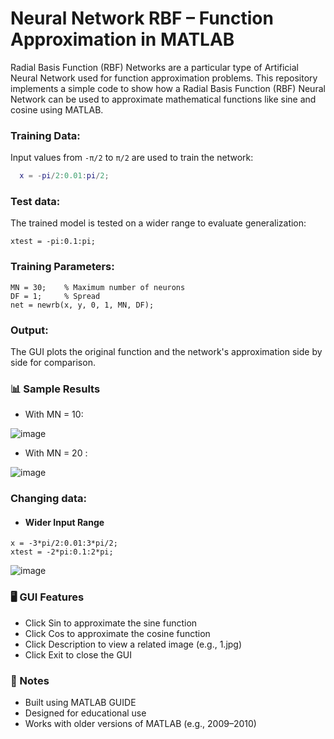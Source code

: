 # Neural Network RBF – Function Approximation in MATLAB

Radial Basis Function (RBF) Networks are a particular type of Artificial Neural Network used for function approximation problems. This repository implements a simple code to show how a Radial Basis Function (RBF) Neural Network can be used to approximate mathematical functions like sine and cosine using MATLAB.

### Training Data:
Input values from `-π/2` to `π/2` are used to train the network:
```matlab
  x = -pi/2:0.01:pi/2;
```

### Test data:
The trained model is tested on a wider range to evaluate generalization:
```
xtest = -pi:0.1:pi;
```

### Training Parameters:
```
MN = 30;    % Maximum number of neurons
DF = 1;     % Spread
net = newrb(x, y, 0, 1, MN, DF);
```

### Output:
The GUI plots the original function and the network's approximation side by side for comparison.


### 📊 Sample Results
- With MN = 10:

![image](https://user-images.githubusercontent.com/21992001/187099729-1f18b400-1db5-40d2-8eec-1218db288286.png)

- With MN = 20 :

![image](https://user-images.githubusercontent.com/21992001/187099734-1658e126-ba02-4c10-923e-daee56ed09e9.png)


### Changing data:
- #### Wider Input Range
```
x = -3*pi/2:0.01:3*pi/2;
xtest = -2*pi:0.1:2*pi;
```
![image](https://user-images.githubusercontent.com/21992001/187099831-343ae0f7-a2a1-4ef2-b686-e575cc90cfd9.png)


### 🖥️ GUI Features

- Click Sin to approximate the sine function
- Click Cos to approximate the cosine function
- Click Description to view a related image (e.g., 1.jpg)
- Click Exit to close the GUI

### 📎 Notes
- Built using MATLAB GUIDE
- Designed for educational use
- Works with older versions of MATLAB (e.g., 2009–2010)
